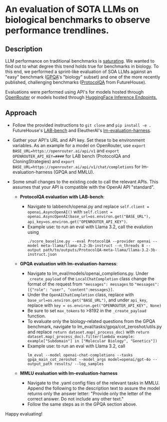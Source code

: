 # An evaluation of SOTA LLMs on biological benchmarks to observe performance trendlines.

## Description

LLM performance on traditional benchmarks is [saturating](https://contextual.ai/news/plotting-progress-in-ai/). We wanted to find out to what degree this trend holds true for benchmarks in biology. To this end, we performed a sprint-like evaluation of SOA LLMs against an "easy" benchmark ([GPQA](https://arxiv.org/abs/2311.12022)'s "biology" subset) and one of the more recently published, challenging benchmarks ([ProtocolQA](https://arxiv.org/pdf/2407.10362) from FutureHouse). 

Evaluations were performed using API's for models hosted through [OpenRouter](https://openrouter.ai/) or models hosted through [HuggingFace Inference Endpoints.](https://huggingface.co/inference-endpoints/dedicated)

## Approach

- Follow the provided instructions to `git clone` and `pip install -e .` FutureHouse's [LAB-bench](https://github.com/Future-House/LAB-Bench) and EleutherAI's [lm-evaluation-harness](https://github.com/EleutherAI/lm-evaluation-harness).

- Gather your API's URL and API key. Set these to be environment variables. As an example for a model on OpenRouter, use `export BASE_URL=https://openrouter.ai/api/v1` and `export OPENROUTER_API_KEY=####` for LAB bench (ProtocolQA and CloningStrategies) and `export BASE_URL=https://openrouter.ai/api/v1/chat/completions` for lm-evaluation-harness (GPQA and MMLU).

- Some small changes to the existing code to call the relevant APIs. This assumes that your API is compatible with the OpenAI API "standard".
  
  - **ProtocolQA evaluation with LAB-bench**:
    - Navigate to labbench/openai.py and replace `self.client = openai.AsyncOpenAI()` with `self.client = openai.AsyncOpenAI(base_url=os.environ.get("BASE_URL"), api_key=os.environ.get("OPENROUTER_API_KEY")`.
    - Example use: to run an eval with Llama 3.2, call the evalution using
      ```
      ./score_baseline.py --eval ProtocolQA --provider openai --model meta-llama/llama-3.2-3b-instruct --n_threads 8 --output path/to/outputs/ProtocolQA-meta-llama/llama-3.2-3b-instruct.json
      ```
      
  - **GPQA evaluation with lm-evaluation-harness**:
    - Navigate to lm_eval/models/openai_completions.py. Under `_create_payload` of the `LocalChatCompletion` class change the format of the request from `"messages": messages` to `"messages": [{"role": "user", "content":messages}]`.
    - Under the `OpenAIChatCompletion` class, replace with `base_url=os.environ.get("BASE_URL")`, and under `api_key`, replace with `key = os.environ.get("OPENROUTER_API_KEY", None)`
    - Be sure to set `max_tokens` to >8192 in the `_create_payload` function.
    - To evaluate only the biology-related questions from the GPQA benchmark, navigate to lm_eval/tasks/gpqa/cot_zeroshot/utils.py and replace `return dataset.map(_process_doc)` with `return dataset.map(_process_doc).filter(lambda example: example["Subdomain"] in ["Molecular Biology", "Genetics"])`
    - Example use: to run an eval with Llama 3.2, call
      ```
      lm_eval --model openai-chat-completions --tasks gpqa_main_cot_zeroshot --model_args model=openai/gpt-4o --output_path results/ --log_samples
      ```
  - **MMLU evaluation with lm-evaluation-harness**
    - Navigate to the .yaml config files of the relevant tasks in MMLU. Append the following to the description text to assure the model returns only the answer letter: "Provide only the letter of the correct answer. Do not include any other text."
    - Follow the same steps as in the GPQA section above. 


Happy evaluating!
